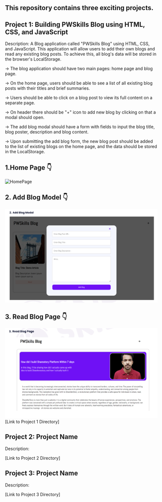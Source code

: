 ## This repository contains three exciting projects.

## Project 1: Building PWSkills Blog using HTML, CSS, and JavaScript

Description: A Blog application called "PWSkills Blog" using HTML, CSS, and JavaScript. This application will allow users to add their own blogs and read any existing blog posts. To achieve this, all blog's data will be stored in the browser's LocalStorage.

-> The blog application should have two main pages: home page and blog page.

-> On the home page, users should be able to see a list of all existing blog posts with their titles and brief summaries.

-> Users should be able to click on a blog post to view its full content on a separate page.

-> On header there should be "+" icon to add new blog by clicking on that a modal should open.

-> The add blog modal should have a form with fields to input the blog title, blog poster, description and blog content.

-> Upon submitting the add blog form, the new blog post should be added to the list of existing blogs on the home page, and the data should be stored in the LocalStorage.

## 1.Home Page 👇
<img src="https://github.com/salmanshaikh18/MileStone-2-Assignment/blob/main/Project_1/assets/1_HomePage.PNG" alt="HomePage"/>

## 2. Add Blog Model 👇
<img src="https://github.com/salmanshaikh18/MileStone-2-Assignment/blob/main/assets/Project_1/2_AddABlogModel.PNG" alt="AddBlogModel" />


## 3. Read Blog Page 👇
<img src="https://github.com/salmanshaikh18/MileStone-2-Assignment/blob/main/assets/Project_1/3_ReadBlogPage.PNG" alt="ReadBlogPage" />
[Link to Project 1 Directory]

## Project 2: Project Name

Description: 

[Link to Project 2 Directory]

## Project 3: Project Name

Description: 

[Link to Project 3 Directory]
